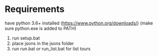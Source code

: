 # Requirements
have python 3.6+ installed (https://www.python.org/downloads/)
(make sure python.exe is added to PATH)

1. run setup.bat
2. place jsons in the jsons folder
3. run run.bat or run_list.bat for list tours
